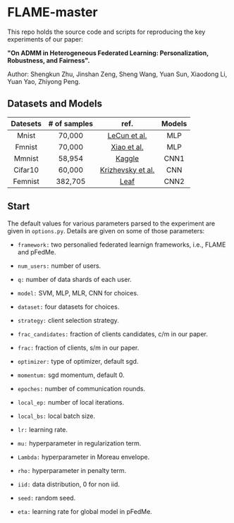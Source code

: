 # FLAME-master
This repo holds the source code and scripts for reproducing the key experiments of our paper:

**"On ADMM in Heterogeneous Federated Learning: Personalization, Robustness, and Fairness".**

Author: Shengkun Zhu, Jinshan Zeng, Sheng Wang, Yuan Sun, Xiaodong Li, Yuan Yao, Zhiyong Peng.
## Datasets and Models
| Datesets | # of samples | ref. | Models |
| :----: | :----: | :----: | :----: |
Mnist | 70,000 | [LeCun et al.](https://citeseerx.ist.psu.edu/document?repid=rep1&type=pdf&doi=4cccb7c5b2d59bc0b86914340c81b26dd4835140) | MLP
Fmnist | 70,000 | [Xiao et al.](https://arxiv.org/pdf/1708.07747.pdf) | MLP |
Mmnist | 58,954 | [Kaggle](https://www.kaggle.com/datasets/andrewmvd/medical-mnist) | CNN1
Cifar10 | 60,000 | [Krizhevsky et al.](http://www.cs.utoronto.ca/~kriz/learning-features-2009-TR.pdf) | CNN
Femnist | 382,705 | [Leaf](https://leaf.cmu.edu/) | CNN2
## Start

The default values for various parameters parsed to the experiment are given in `options.py`. Details are given on some of those parameters:
* `framework:` two personalied federated learnign frameworks, i.e., FLAME and pFedMe.

* `num_users:` number of users.

* `q:` number of data shards of each user.

* `model:` SVM, MLP, MLR, CNN for choices.

* `dataset:` four datasets for choices.

* `strategy:` client selection strategy.

* `frac_candidates:` fraction of clients candidates, c/m in our paper.

* `frac:` fraction of clients, s/m in our paper.

* `optimizer:` type of optimizer, default sgd.

* `momentum:` sgd momentum, default 0.

* `epoches:` number of communication rounds.

* `local_ep:` number of local iterations.

* `local_bs:` local batch size.

* `lr:` learning rate.

* `mu:` hyperparameter in regularization term.

* `Lambda:` hyperparameter in Moreau envelope.

* `rho:` hyperparameter in penalty term.

* `iid:` data distribution, 0 for non iid.

* `seed:` random seed.

* `eta:` learning rate for global model in pFedMe.
